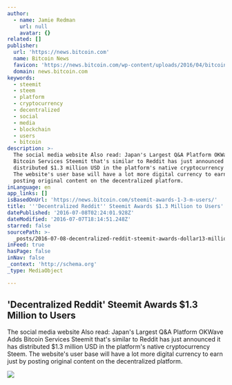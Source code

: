 ```yaml
---
author:
  - name: Jamie Redman
    url: null
    avatar: {}
related: []
publisher:
  url: 'https://news.bitcoin.com'
  name: Bitcoin News
  favicon: 'https://news.bitcoin.com/wp-content/uploads/2016/04/bitcoin_fav.png'
  domain: news.bitcoin.com
keywords:
  - steemit
  - steem
  - platform
  - cryptocurrency
  - decentralized
  - social
  - media
  - blockchain
  - users
  - bitcoin
description: >-
  The social media website Also read: Japan's Largest Q&A Platform OKWave Adds
  Bitcoin Services Steemit that's similar to Reddit has just announced it has
  distributed $1.3 million USD in the platform's native cryptocurrency Steem.
  The website's user base will have a lot more digital currency to earn just by
  posting original content on the decentralized platform.
inLanguage: en
app_links: []
isBasedOnUrl: 'https://news.bitcoin.com/steemit-awards-1-3-m-users/'
title: '''Decentralized Reddit'' Steemit Awards $1.3 Million to Users'
datePublished: '2016-07-08T02:24:01.928Z'
dateModified: '2016-07-07T18:14:51.248Z'
starred: false
sourcePath: >-
  _posts/2016-07-08-decentralized-reddit-steemit-awards-dollar13-million-to-users.md
inFeed: true
hasPage: false
inNav: false
_context: 'http://schema.org'
_type: MediaObject

---
```

<article style=""><h1>'Decentralized Reddit' Steemit Awards $1.3 Million to Users</h1><p>The social media website Also read: Japan's Largest Q&amp;A Platform OKWave Adds Bitcoin Services Steemit that's similar to Reddit has just announced it has distributed $1.3 million USD in the platform's native cryptocurrency Steem. The website's user base will have a lot more digital currency to earn just by posting original content on the decentralized platform.</p><img src="https://news.bitcoin.com/wp-content/uploads/2016/07/Steemit-Distributes-1.3-Million-to-its-Social-Media-Community.jpg" /></article>